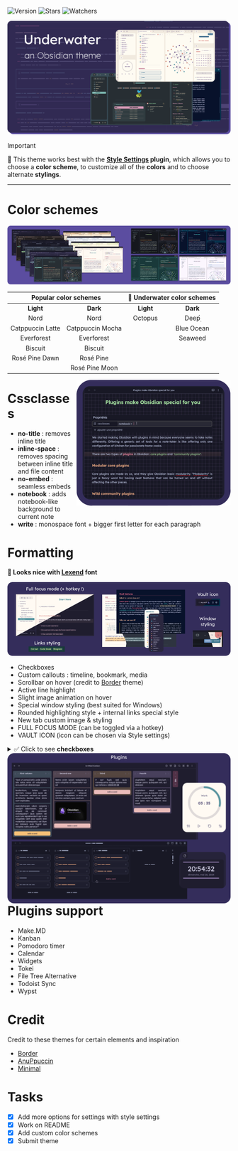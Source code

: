 ![Version](https://img.shields.io/github/manifest-json/v/Seniblue/Underwater?style=for-the-badge&color=9ccfd8&labelColor=26233a)
![Stars](https://img.shields.io/github/stars/Seniblue/Underwater?style=for-the-badge&color=c4a7e7&labelColor=26233a)
![Watchers](https://img.shields.io/github/watchers/Seniblue/Underwater?style=for-the-badge&color=ebbcba&labelColor=26233a)


![uw](img/thumbnail.png)

> [!IMPORTANT]
> 🐳 This theme works best with the **[Style Settings](https://github.com/mgmeyers/obsidian-style-settings) plugin**, which allows you to choose a **color scheme**, to customize all of the **colors** and to choose alternate **stylings**.

---

# Color schemes

![colorschemes](img/colorschemes.png)

<table align="center">
    <thead>
        <tr>
            <th colspan="2">Popular color schemes</th>
            <th colspan="2">🌊 Underwater color schemes</th>
        </tr>
    </thead>
    <tbody align="center">
        <tr>
            <td><b>Light</b></td>
            <td><b>Dark</b></td>
            <td><b>Light</b></td>
            <td><b>Dark</b></td>
        </tr>
        <tr>
            <td>Nord</td>
            <td>Nord</td>
            <td>Octopus</td>
            <td>Deep๋࣭</td>
        </tr>
        <tr>
            <td>Catppuccin Latte</td>
            <td>Catppuccin Mocha</td>
            <td></td>
            <td>Blue Ocean</td>
        </tr>
        <tr>
            <td>Everforest</td>
            <td>Everforest</td>
            <td></td>
            <td>Seaweed</td>
        </tr>
        <tr>
            <td>Biscuit</td>
            <td>Biscuit</td>
            <td></td>
            <td></td>
        </tr>
        <tr>
            <td>Rosé Pine Dawn</td>
            <td>Rosé Pine</td>
            <td></td>
            <td></td>
        </tr>
        <tr>
            <td></td>
            <td>Rosé Pine Moon</td>
            <td></td>
            <td></td>
        </tr>
    </tbody>
</table>

<img src="https://github.com/Seniblue/Underwater/blob/main/img/cssclasses.png" alt="cssclasses" align="right"/>


# Cssclasses

- **no-title** : removes inline title
- **inline-space** : removes spacing between inline title and file content
- **no-embed** : seamless embeds
- **notebook** : adds notebook-like background to current note
- **write** : monospace font + bigger first letter for each paragraph


# Formatting
**🌅 Looks nice with [Lexend](https://www.lexend.com/) font**

![formatting](img/formatting.png)

- Checkboxes
- Custom callouts : timeline, bookmark, media
- Scrollbar on hover (credit to [Border](https://github.com/Akifyss/obsidian-border) theme)
- Active line highlight
- Slight image animation on hover
- Special window styling (best suited for Windows)
- Rounded highlighting style + internal links special style
- New tab custom image & styling
- FULL FOCUS MODE (can be toggled via a hotkey)
- VAULT ICON (icon can be chosen via Style settings)

<details>
    <summary>✅ Click to see <b>checkboxes</b></summary>
    <p>
        <table>
    <tr>
        <td><pre>
- [ ] task 
- [x] done
- [-] canceled
- [/] in progress
- [i] info
- [!] important
- [l] location
- [*] star
- [H] heart
- [b] bookmark
- [<] scheduled
- [e] energy
- [T] timer
- [I] idea
- [s] sparkles
- [w] wave</pre></td>
        <td><img src="https://github.com/Seniblue/Underwater/blob/main/img/checkboxes.png" alt="checkboxes"/>
</td>
    </tr>
</table>

</p>
</details>



<img src="https://github.com/Seniblue/Underwater/blob/main/img/plugins.png" alt="plugins" align="right"/>


# Plugins support

- Make.MD
- Kanban
- Pomodoro timer
- Calendar
- Widgets
- Tokei
- File Tree Alternative
- Todoist Sync
- Wypst

# Credit
Credit to these themes for certain elements and inspiration
- [Border](https://github.com/Akifyss/obsidian-border)
- [AnuPpuccin](https://github.com/AnubisNekhet/AnuPpuccin)
- [Minimal](https://github.com/kepano/obsidian-minimal)

# Tasks
- [x] Add more options for settings with style settings
- [x] Work on README
- [x] Add custom color schemes
- [x] Submit theme
